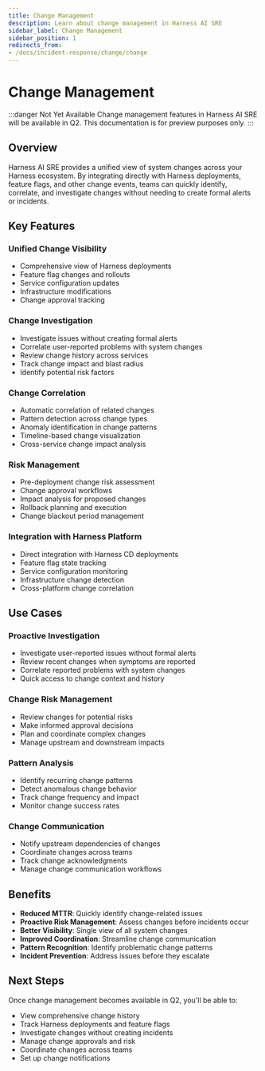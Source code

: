 ```yaml
---
title: Change Management
description: Learn about change management in Harness AI SRE
sidebar_label: Change Management
sidebar_position: 1
redirects_from:
- /docs/incident-response/change/change
---
```


# Change Management

:::danger Not Yet Available
Change management features in Harness AI SRE will be available in Q2. This documentation is for preview purposes only.
:::

## Overview

Harness AI SRE provides a unified view of system changes across your Harness ecosystem. By integrating directly with Harness deployments, feature flags, and other change events, teams can quickly identify, correlate, and investigate changes without needing to create formal alerts or incidents.

## Key Features

### Unified Change Visibility
- Comprehensive view of Harness deployments
- Feature flag changes and rollouts
- Service configuration updates
- Infrastructure modifications
- Change approval tracking

### Change Investigation
- Investigate issues without creating formal alerts
- Correlate user-reported problems with system changes
- Review change history across services
- Track change impact and blast radius
- Identify potential risk factors

### Change Correlation
- Automatic correlation of related changes
- Pattern detection across change types
- Anomaly identification in change patterns
- Timeline-based change visualization
- Cross-service change impact analysis

### Risk Management
- Pre-deployment change risk assessment
- Change approval workflows
- Impact analysis for proposed changes
- Rollback planning and execution
- Change blackout period management

### Integration with Harness Platform
- Direct integration with Harness CD deployments
- Feature flag state tracking
- Service configuration monitoring
- Infrastructure change detection
- Cross-platform change correlation

## Use Cases

### Proactive Investigation
- Investigate user-reported issues without formal alerts
- Review recent changes when symptoms are reported
- Correlate reported problems with system changes
- Quick access to change context and history

### Change Risk Management
- Review changes for potential risks
- Make informed approval decisions
- Plan and coordinate complex changes
- Manage upstream and downstream impacts

### Pattern Analysis
- Identify recurring change patterns
- Detect anomalous change behavior
- Track change frequency and impact
- Monitor change success rates

### Change Communication
- Notify upstream dependencies of changes
- Coordinate changes across teams
- Track change acknowledgments
- Manage change communication workflows

## Benefits

- **Reduced MTTR**: Quickly identify change-related issues
- **Proactive Risk Management**: Assess changes before incidents occur
- **Better Visibility**: Single view of all system changes
- **Improved Coordination**: Streamline change communication
- **Pattern Recognition**: Identify problematic change patterns
- **Incident Prevention**: Address issues before they escalate

## Next Steps

Once change management becomes available in Q2, you'll be able to:
- View comprehensive change history
- Track Harness deployments and feature flags
- Investigate changes without creating incidents
- Manage change approvals and risk
- Coordinate changes across teams
- Set up change notifications